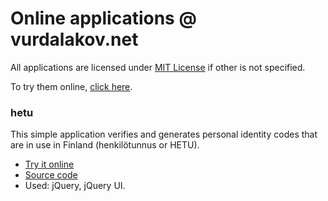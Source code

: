 # Online applications @ vurdalakov.net

All applications are licensed under [MIT License](http://opensource.org/licenses/MIT) if other  is not specified.

To try them online, [click here](http://apps.vurdalakov.net).

### hetu

This simple application verifies and generates personal identity codes that are in use in Finland (henkilötunnus or HETU).
* [Try it online](http://apps.vurdalakov.net/hetu)
* [Source code](https://github.com/vurdalakov/apps/tree/master/hetu)
* Used: jQuery, jQuery UI.
